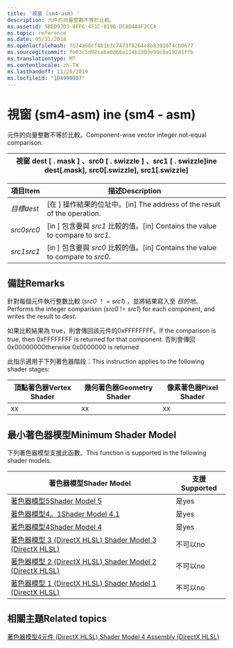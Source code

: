 ```yaml
---
title: '視窗 (sm4-asm) '
description: 元件的向量整數不等於比較。
ms.assetid: 5BED97D3-8FF6-4F1C-819B-DC8B4A4F2CCA
ms.topic: reference
ms.date: 05/31/2018
ms.openlocfilehash: 7b74a68cf4b1b3c7473f8264e8b83910f4cb0677
ms.sourcegitcommit: fe03c5d92ca6a0d66a114b2303e99c0a19241ffb
ms.translationtype: MT
ms.contentlocale: zh-TW
ms.lasthandoff: 11/20/2019
ms.locfileid: "104990807"
---
```

# <a name="ine-sm4---asm"></a><span data-ttu-id="5a964-103">視窗 (sm4-asm) </span><span class="sxs-lookup"><span data-stu-id="5a964-103">ine (sm4 - asm)</span></span>

<span data-ttu-id="5a964-104">元件的向量整數不等於比較。</span><span class="sxs-lookup"><span data-stu-id="5a964-104">Component-wise vector integer not-equal comparison.</span></span>



| <span data-ttu-id="5a964-105">視窗 dest \[ . mask \] 、src0 \[ . swizzle \] 、src1 \[ . swizzle\]</span><span class="sxs-lookup"><span data-stu-id="5a964-105">ine dest\[.mask\], src0\[.swizzle\], src1\[.swizzle\]</span></span> |
|-------------------------------------------------------|



 



| <span data-ttu-id="5a964-106">項目</span><span class="sxs-lookup"><span data-stu-id="5a964-106">Item</span></span>                                                            | <span data-ttu-id="5a964-107">描述</span><span class="sxs-lookup"><span data-stu-id="5a964-107">Description</span></span>                                                   |
|-----------------------------------------------------------------|---------------------------------------------------------------|
| <span data-ttu-id="5a964-108"><span id="dest"></span><span id="DEST"></span>*目標*</span><span class="sxs-lookup"><span data-stu-id="5a964-108"><span id="dest"></span><span id="DEST"></span>*dest*</span></span><br/> | <span data-ttu-id="5a964-109">\[在 \] 操作結果的位址中。</span><span class="sxs-lookup"><span data-stu-id="5a964-109">\[in\] The address of the result of the operation.</span></span><br/> |
| <span data-ttu-id="5a964-110"><span id="src0"></span><span id="SRC0"></span>*src0*</span><span class="sxs-lookup"><span data-stu-id="5a964-110"><span id="src0"></span><span id="SRC0"></span>*src0*</span></span><br/> | <span data-ttu-id="5a964-111">\[in \] 包含要與 *src1* 比較的值。</span><span class="sxs-lookup"><span data-stu-id="5a964-111">\[in\] Contains the value to compare to *src1*.</span></span><br/>    |
| <span data-ttu-id="5a964-112"><span id="src1"></span><span id="SRC1"></span>*src1*</span><span class="sxs-lookup"><span data-stu-id="5a964-112"><span id="src1"></span><span id="SRC1"></span>*src1*</span></span><br/> | <span data-ttu-id="5a964-113">\[in \] 包含要與 *src0* 比較的值。</span><span class="sxs-lookup"><span data-stu-id="5a964-113">\[in\] Contains the value to compare to *src0*.</span></span><br/>    |



 

## <a name="remarks"></a><span data-ttu-id="5a964-114">備註</span><span class="sxs-lookup"><span data-stu-id="5a964-114">Remarks</span></span>

<span data-ttu-id="5a964-115">針對每個元件執行整數比較 (*src0* ！ = *src1*) ，並將結果寫入至 *目的地*。</span><span class="sxs-lookup"><span data-stu-id="5a964-115">Performs the integer comparison (*src0* != *src1*) for each component, and writes the result to *dest*.</span></span>

<span data-ttu-id="5a964-116">如果比較結果為 true，則會傳回該元件的0xFFFFFFFF。</span><span class="sxs-lookup"><span data-stu-id="5a964-116">If the comparison is true, then 0xFFFFFFFF is returned for that component.</span></span> <span data-ttu-id="5a964-117">否則會傳回0x0000000</span><span class="sxs-lookup"><span data-stu-id="5a964-117">Otherwise 0x0000000 is returned</span></span>

<span data-ttu-id="5a964-118">此指示適用于下列著色器階段：</span><span class="sxs-lookup"><span data-stu-id="5a964-118">This instruction applies to the following shader stages:</span></span>



| <span data-ttu-id="5a964-119">頂點著色器</span><span class="sxs-lookup"><span data-stu-id="5a964-119">Vertex Shader</span></span> | <span data-ttu-id="5a964-120">幾何著色器</span><span class="sxs-lookup"><span data-stu-id="5a964-120">Geometry Shader</span></span> | <span data-ttu-id="5a964-121">像素著色器</span><span class="sxs-lookup"><span data-stu-id="5a964-121">Pixel Shader</span></span> |
|---------------|-----------------|--------------|
| <span data-ttu-id="5a964-122">x</span><span class="sxs-lookup"><span data-stu-id="5a964-122">x</span></span>             | <span data-ttu-id="5a964-123">x</span><span class="sxs-lookup"><span data-stu-id="5a964-123">x</span></span>               | <span data-ttu-id="5a964-124">x</span><span class="sxs-lookup"><span data-stu-id="5a964-124">x</span></span>            |



 

## <a name="minimum-shader-model"></a><span data-ttu-id="5a964-125">最小著色器模型</span><span class="sxs-lookup"><span data-stu-id="5a964-125">Minimum Shader Model</span></span>

<span data-ttu-id="5a964-126">下列著色器模型支援此函數。</span><span class="sxs-lookup"><span data-stu-id="5a964-126">This function is supported in the following shader models.</span></span>



| <span data-ttu-id="5a964-127">著色器模型</span><span class="sxs-lookup"><span data-stu-id="5a964-127">Shader Model</span></span>                                              | <span data-ttu-id="5a964-128">支援</span><span class="sxs-lookup"><span data-stu-id="5a964-128">Supported</span></span> |
|-----------------------------------------------------------|-----------|
| [<span data-ttu-id="5a964-129">著色器模型5</span><span class="sxs-lookup"><span data-stu-id="5a964-129">Shader Model 5</span></span>](d3d11-graphics-reference-sm5.md)        | <span data-ttu-id="5a964-130">是</span><span class="sxs-lookup"><span data-stu-id="5a964-130">yes</span></span>       |
| [<span data-ttu-id="5a964-131">著色器模型4。1</span><span class="sxs-lookup"><span data-stu-id="5a964-131">Shader Model 4.1</span></span>](dx-graphics-hlsl-sm4.md)              | <span data-ttu-id="5a964-132">是</span><span class="sxs-lookup"><span data-stu-id="5a964-132">yes</span></span>       |
| [<span data-ttu-id="5a964-133">著色器模型4</span><span class="sxs-lookup"><span data-stu-id="5a964-133">Shader Model 4</span></span>](dx-graphics-hlsl-sm4.md)                | <span data-ttu-id="5a964-134">是</span><span class="sxs-lookup"><span data-stu-id="5a964-134">yes</span></span>       |
| [<span data-ttu-id="5a964-135">著色器模型 3 (DirectX HLSL) </span><span class="sxs-lookup"><span data-stu-id="5a964-135">Shader Model 3 (DirectX HLSL)</span></span>](dx-graphics-hlsl-sm3.md) | <span data-ttu-id="5a964-136">不可以</span><span class="sxs-lookup"><span data-stu-id="5a964-136">no</span></span>        |
| [<span data-ttu-id="5a964-137">著色器模型 2 (DirectX HLSL) </span><span class="sxs-lookup"><span data-stu-id="5a964-137">Shader Model 2 (DirectX HLSL)</span></span>](dx-graphics-hlsl-sm2.md) | <span data-ttu-id="5a964-138">不可以</span><span class="sxs-lookup"><span data-stu-id="5a964-138">no</span></span>        |
| [<span data-ttu-id="5a964-139">著色器模型 1 (DirectX HLSL) </span><span class="sxs-lookup"><span data-stu-id="5a964-139">Shader Model 1 (DirectX HLSL)</span></span>](dx-graphics-hlsl-sm1.md) | <span data-ttu-id="5a964-140">不可以</span><span class="sxs-lookup"><span data-stu-id="5a964-140">no</span></span>        |



 

## <a name="related-topics"></a><span data-ttu-id="5a964-141">相關主題</span><span class="sxs-lookup"><span data-stu-id="5a964-141">Related topics</span></span>

<dl> <dt>

[<span data-ttu-id="5a964-142">著色器模型4元件 (DirectX HLSL) </span><span class="sxs-lookup"><span data-stu-id="5a964-142">Shader Model 4 Assembly (DirectX HLSL)</span></span>](dx-graphics-hlsl-sm4-asm.md)
</dt> </dl>

 

 






